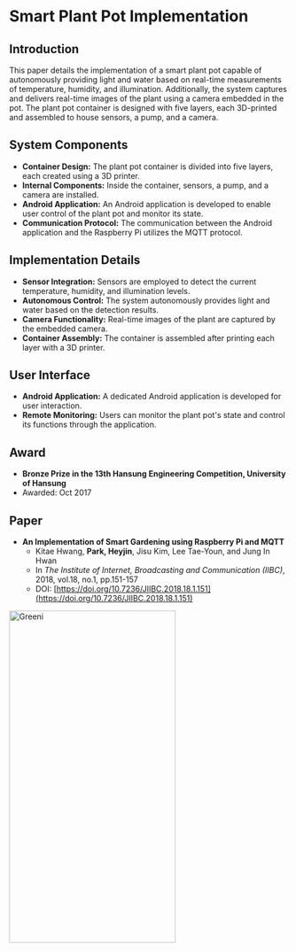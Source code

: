 # Smart Plant Pot Implementation

## Introduction
This paper details the implementation of a smart plant pot capable of autonomously providing light and water based on real-time measurements of temperature, humidity, and illumination. Additionally, the system captures and delivers real-time images of the plant using a camera embedded in the pot. The plant pot container is designed with five layers, each 3D-printed and assembled to house sensors, a pump, and a camera.

## System Components
- **Container Design:** The plant pot container is divided into five layers, each created using a 3D printer.
- **Internal Components:** Inside the container, sensors, a pump, and a camera are installed.
- **Android Application:** An Android application is developed to enable user control of the plant pot and monitor its state.
- **Communication Protocol:** The communication between the Android application and the Raspberry Pi utilizes the MQTT protocol.

## Implementation Details
- **Sensor Integration:** Sensors are employed to detect the current temperature, humidity, and illumination levels.
- **Autonomous Control:** The system autonomously provides light and water based on the detection results.
- **Camera Functionality:** Real-time images of the plant are captured by the embedded camera.
- **Container Assembly:** The container is assembled after printing each layer with a 3D printer.

## User Interface
- **Android Application:** A dedicated Android application is developed for user interaction.
- **Remote Monitoring:** Users can monitor the plant pot's state and control its functions through the application.

## Award
- **Bronze Prize in the 13th Hansung Engineering Competition, University of Hansung**
- Awarded: Oct 2017

## Paper
- **An Implementation of Smart Gardening using Raspberry Pi and MQTT**
  - Kitae Hwang, **Park, Heyjin**, Jisu Kim, Lee Tae-Youn, and Jung In Hwan
  - In *The Institute of Internet, Broadcasting and Communication (IIBC)*, 2018, vol.18, no.1, pp.151-157
  - DOI: [https://doi.org/10.7236/JIIBC.2018.18.1.151](https://doi.org/10.7236/JIIBC.2018.18.1.151)

<img src="./image/greeni.jpg" alt="Greeni" width="300" height="600">

